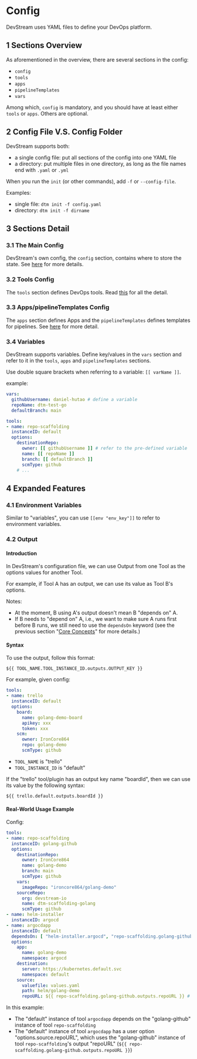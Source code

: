 # Config

DevStream uses YAML files to define your DevOps platform.

## 1 Sections Overview

As aforementioned in the overview, there are several sections in the config:

- `config`
- `tools`
- `apps`
- `pipelineTemplates`
- `vars`

Among which, `config` is mandatory, and you should have at least either `tools` or `apps`. Others are optional.

## 2 Config File V.S. Config Folder

DevStream supports both:

- a single config file: put all sections of the config into one YAML file
- a directory: put multiple files in one directory, as long as the file names end with `.yaml` or `.yml`

When you run the `init` (or other commands), add `-f` or `--config-file`.

Examples:

- single file: `dtm init -f config.yaml`
- directory: `dtm init -f dirname`

## 3 Sections Detail

### 3.1 The Main Config

DevStream's own config, the `config` section, contains where to store the state. See [here](./state.md) for more details.


### 3.2 Tools Config

The `tools` section defines DevOps tools. Read [this](./tools.md) for all the detail.

### 3.3 Apps/pipelineTemplates Config

The `apps` section defines Apps and the `pipelineTemplates` defines templates for pipelines. See [here](./apps.md) for more detail.

### 3.4 Variables

DevStream supports variables. Define key/values in the `vars` section and refer to it in the `tools`, `apps` and `pipelineTemplates` sections.

Use double square brackets when referring to a variable: `[[ varName ]]`.

example:

```yaml
vars:
  githubUsername: daniel-hutao # define a variable
  repoName: dtm-test-go
  defaultBranch: main

tools:
- name: repo-scaffolding
  instanceID: default
  options:
    destinationRepo:
      owner: [[ githubUsername ]] # refer to the pre-defined variable
      name: [[ repoName ]]
      branch: [[ defaultBranch ]]
      scmType: github
    # ...
```

## 4 Expanded Features

### 4.1 Environment Variables

Similar to "variables", you can use `[[env "env_key"]]` to refer to environment variables.

### 4.2 Output

#### Introduction

In DevStream's configuration file, we can use Output from one Tool as the options values for another Tool.

For example, if Tool A has an output, we can use its value as Tool B's options.

Notes:

- At the moment, B using A's output doesn't mean B "depends on" A.
- If B needs to "depend on" A, i.e., we want to make sure A runs first before B runs, we still need to use the `dependsOn` keyword (see the previous section "[Core Concepts](overview.md)" for more details.)

#### Syntax

To use the output, follow this format:

```
${{ TOOL_NAME.TOOL_INSTANCE_ID.outputs.OUTPUT_KEY }}
```

For example, given config:

```yaml
tools:
- name: trello
  instanceID: default
  options:
    board:
      name: golang-demo-board
      apikey: xxx
      token: xxx
    scm:
      owner: IronCore864
      repo: golang-demo
      scmType: github
 ```

- `TOOL_NAME` is "trello"
- `TOOL_INSTANCE_ID` is "default"

If the "trello" tool/plugin has an output key name "boardId", then we can use its value by the following syntax:

```
${{ trello.default.outputs.boardId }}
```

#### Real-World Usage Example

Config:

```yaml hl_lines="2 3 20 31"
tools:
- name: repo-scaffolding
  instanceID: golang-github
  options:
    destinationRepo:
      owner: IronCore864
      name: golang-demo
      branch: main
      scmType: github
    vars:
      imageRepo: "ironcore864/golang-demo"
    sourceRepo:
      org: devstream-io
      name: dtm-scaffolding-golang
      scmType: github
- name: helm-installer
  instanceID: argocd
- name: argocdapp
  instanceID: default
  dependsOn: [ "helm-installer.argocd", "repo-scaffolding.golang-github" ]
  options:
    app:
      name: golang-demo
      namespace: argocd
    destination:
      server: https://kubernetes.default.svc
      namespace: default
    source:
      valuefile: values.yaml
      path: helm/golang-demo
      repoURL: ${{ repo-scaffolding.golang-github.outputs.repoURL }} # pay attention here
```

In this example:

- The "default" instance of tool `argocdapp` depends on the "golang-github" instance of tool `repo-scaffolding`
- The "default" instance of tool `argocdapp` has a user option "options.source.repoURL", which uses the "golang-github" instance of tool `repo-scaffolding`'s output "repoURL" (`${{ repo-scaffolding.golang-github.outputs.repoURL }}`)

